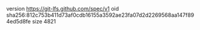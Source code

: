 version https://git-lfs.github.com/spec/v1
oid sha256:812c753b411d73af0cdb16155a3592ae23fa07d2d2269568aa147f894ed5d8fe
size 4821
